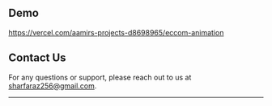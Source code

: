 ## Demo
https://vercel.com/aamirs-projects-d8698965/eccom-animation


## Contact Us

For any questions or support, please reach out to us at [sharfaraz256@gmail.com](mailto:sharfaraz256@gmail.com).

---
